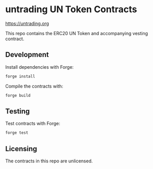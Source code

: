 # untrading UN Token Contracts

https://untrading.org

This repo contains the ERC20 UN Token and accompanying vesting contract.

## Development

Install dependencies with Forge:

```bash
forge install
```

Compile the contracts with:

```bash
forge build
```

## Testing

Test contracts with Forge:

```bash
forge test
```

## Licensing

The contracts in this repo are unlicensed.